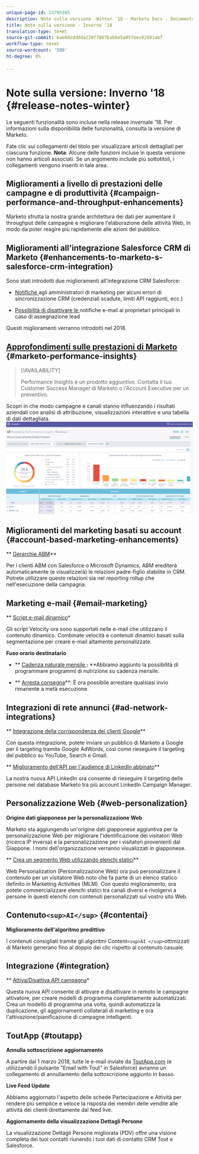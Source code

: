```yaml
---
unique-page-id: 13795395
description: Note sulla versione -Winter '18 - Marketo Docs - Documentazione prodotto
title: Note sulla versione - Inverno '18
translation-type: tm+mt
source-git-commit: 6ae882dddda220f7067babbe5a057eec82601abf
workflow-type: tm+mt
source-wordcount: '599'
ht-degree: 0%

---
```



# Note sulla versione: Inverno &#39;18 {#release-notes-winter}

Le seguenti funzionalità sono incluse nella release invernale &#39;18. Per informazioni sulla disponibilità delle funzionalità, consulta la versione di Marketo.

Fate clic sui collegamenti del titolo per visualizzare articoli dettagliati per ciascuna funzione. **Nota**: Alcune delle funzioni incluse in questa versione non hanno articoli associati. Se un argomento include più sottotitoli, i collegamenti vengono inseriti in tale area.

## Miglioramenti a livello di prestazioni delle campagne e di produttività {#campaign-performance-and-throughput-enhancements}

Marketo sfrutta la nostra grande architettura dei dati per aumentare il throughput delle campagne e migliorare l&#39;elaborazione delle attività Web, in modo da poter reagire più rapidamente alle azioni del pubblico.

## Miglioramenti all&#39;integrazione Salesforce CRM di Marketo {#enhancements-to-marketo-s-salesforce-crm-integration}

Sono stati introdotti due miglioramenti all&#39;integrazione CRM Salesforce:

* [Notifiche ](../../product-docs/core-marketo-concepts/miscellaneous/understanding-notifications/notification-types.md) agli amministratori di marketing per alcuni errori di sincronizzazione CRM (credenziali scadute, limiti API raggiunti, ecc.)

* [Possibilità di disattivare le ](../../product-docs/crm-sync/salesforce-sync/setup/optional-steps/turn-off-email-notifications-to-lead-owner.md) notifiche e-mail ai proprietari principali in caso di assegnazione lead

Questi miglioramenti verranno introdotti nel 2018.

## [Approfondimenti sulle prestazioni di Marketo](../../product-docs/reporting/performance-insights/performance-insights-overview.md) {#marketo-performance-insights}

>[!AVAILABILITY]
>
>
>Performance Insights è un prodotto aggiuntivo. Contatta il tuo Customer Success Manager di Marketo o l&#39;Account Executive per un preventivo.

Scopri in che modo campagne e canali stanno influenzando i risultati aziendali con analisi di attribuzione, visualizzazioni interattive e una tabella di dati dettagliata.   ![](assets/image2018-2-5-7-3a55-3a46.png)

## Miglioramenti del marketing basati su account {#account-based-marketing-enhancements}

** [Gerarchie ABM](../../product-docs/account-based-marketing/target/named-accounts/abm-hierarchies.md)**

Per i clienti ABM con Salesforce o Microsoft Dynamics, ABM erediterà automaticamente (e visualizzerà) le relazioni padre-figlio stabilite in CRM. Potrete utilizzare queste relazioni sia nel reporting rollup che nell&#39;esecuzione della campagna.

## Marketing e-mail {#email-marketing}

** [Script e-mail dinamico](../../product-docs/email-marketing/general/using-tokens/create-an-email-script-token.md)*

Gli script Velocity ora sono supportati nelle e-mail che utilizzano il contenuto dinamico. Combinate velocità e contenuti dinamici basati sulla segmentazione per creare e-mail altamente personalizzate.

**Fuso orario destinatario**

* ** [Cadenza naturale mensile ](../../product-docs/email-marketing/email-programs/email-program-actions/scheduling-with-recipient-time-zone/schedule-email-programs-with-recipient-time-zone.md)**:** **Abbiamo aggiunto la possibilità di programmare programmi di nutrizione su cadenza mensile.

* ** [Arresta consegna](../../product-docs/email-marketing/email-programs/email-program-actions/scheduling-with-recipient-time-zone/abort-delivery-of-email-programs-scheduled-with-recipient-time-zone.md)**: È ora possibile arrestare qualsiasi invio rimanente a metà esecuzione.

## Integrazioni di rete annunci {#ad-network-integrations}

** [Integrazione della corrispondenza dei clienti Google](../../product-docs/demand-generation/ad-network-integrations/add-google-customer-match-as-a-launchpoint-service.md)**

Con questa integrazione, potete inviare un pubblico di Marketo a Google per il targeting tramite Google AdWords, così come rieseguire il targeting del pubblico su YouTube, Search e Gmail.

** [Miglioramento dell&#39;API per l&#39;audience di LinkedIn abbinato](../../product-docs/demand-generation/ad-network-integrations/add-linkedin-matched-audiences-as-a-launchpoint-service.md)**

La nostra nuova API LinkedIn ora consente di rieseguire il targeting delle persone nel database Marketo tra più account LinkedIn Campaign Manager.

## Personalizzazione Web {#web-personalization}

**Origine dati giapponese per la personalizzazione Web**

Marketo sta aggiungendo un&#39;origine dati giapponese aggiuntiva per la personalizzazione Web per migliorare l&#39;identificazione dei visitatori Web (ricerca IP inversa) e la personalizzazione per i visitatori provenienti dal Giappone. I nomi dell&#39;organizzazione verranno visualizzati in giapponese.

** [Crea un segmento Web utilizzando elenchi statici](../../product-docs/web-personalization/using-web-segments/create-a-segment-using-a-static-list.md)**

Web Personalization (Personalizzazione Web) ora può personalizzare il contenuto per un visitatore Web noto che fa parte di un elenco statico definito in Marketing Activities (MLM). Con questo miglioramento, ora potete commercializzare elenchi statici tra canali diversi e rivolgervi a persone in questi elenchi con contenuti personalizzati sul vostro sito Web.

## Contenuto`<sup>AI</sup>` {#contentai}

**Miglioramento dell&#39;algoritmo predittivo**

I contenuti consigliati tramite gli algoritmi Content`<sup>AI </sup>`ottimizzati di Marketo generano fino al doppio dei clic rispetto al contenuto casuale.

## Integrazione {#integration}

** [Attiva/Disattiva API campagna](https://developers.marketo.com/rest-api/assets/campaigns/)*

Questa nuova API consente di attivare e disattivare in remoto le campagne attivatore, per creare modelli di programma completamente automatizzati. Crea un modello di programma una volta, quindi automatizza la duplicazione, gli aggiornamenti collaterali di marketing e ora l&#39;attivazione/pianificazione di campagne intelligenti.

## ToutApp {#toutapp}

**Annulla sottoscrizione aggiornamento**

A partire dal 1 marzo 2018, tutte le e-mail inviate da [ToutApp.com](https://ToutApp.com) (e utilizzando il pulsante &quot;Email with Tout&quot; in Salesforce) avranno un collegamento di annullamento della sottoscrizione aggiunto in basso.

**Live Feed Update**

Abbiamo aggiornato l&#39;aspetto delle schede Partecipazione e Attività per rendere più semplice e veloce la risposta dei membri delle vendite alle attività dei clienti direttamente dal feed live.

**Aggiornamento della visualizzazione Dettagli Persone**

La visualizzazione Dettagli Persone migliorata (PDV) offre una visione completa dei tuoi contatti riunendo i tuoi dati di contatto CRM Tout e Salesforce.
